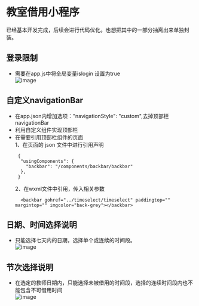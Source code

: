 # 教室借用小程序
已经基本开发完成，后续会进行代码优化。也想把其中的一部分抽离出来单独封装。
## 登录限制
- 需要在app.js中将全局变量islogin 设置为true
<br> ![image](https://github.com/daibawang/Rmoom-Management/blob/master/images/login.gif)
## 自定义navigationBar
- 在app.json内增加选项："navigationStyle": "custom",去掉顶部栏navigationBar
- 利用自定义组件实现顶部栏
- 在需要引用顶部栏组件的页面<br>
  1、在页面的 json 文件中进行引用声明
  ```shell
   {
    "usingComponents": {
      "backbar": "/components/backbar/backbar"
    },
   }
  ```
  2、在wxml文件中引用，传入相关参数
  ```shell
    <backbar gohref="../timeselect/timeselect" paddingtop="" margintop="" imgcolor="back-grey"></backbar>
  ```
## 日期、时间选择说明
- 只能选择七天内的日期，选择单个或连续的时间段。
<br> ![image](https://github.com/daibawang/Rmoom-Management/blob/master/images/timeselect.gif)
## 节次选择说明
- 在选定的教师日期内，只能选择未被借用的时间段，选择的连续时间段内也不能包含不可借用时间
<br> ![image](https://github.com/daibawang/Rmoom-Management/blob/master/images/sectionselect.gif)
